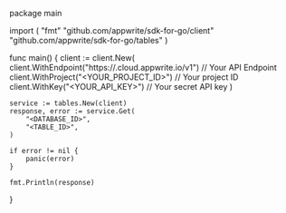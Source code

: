 package main

import (
    "fmt"
    "github.com/appwrite/sdk-for-go/client"
    "github.com/appwrite/sdk-for-go/tables"
)

func main() {
    client := client.New(
        client.WithEndpoint("https://<REGION>.cloud.appwrite.io/v1") // Your API Endpoint
        client.WithProject("<YOUR_PROJECT_ID>") // Your project ID
        client.WithKey("<YOUR_API_KEY>") // Your secret API key
    )

    service := tables.New(client)
    response, error := service.Get(
        "<DATABASE_ID>",
        "<TABLE_ID>",
    )

    if error != nil {
        panic(error)
    }

    fmt.Println(response)
}
